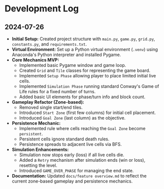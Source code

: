 # Development Log

## 2024-07-26

*   **Initial Setup:** Created project structure with `main.py`, `game.py`, `grid.py`, `constants.py`, and `requirements.txt`.
*   **Virtual Environment:** Set up a Python virtual environment (`.venv`) using Anaconda's Python interpreter and installed Pygame.
*   **Core Mechanics MVP:**
    *   Implemented basic Pygame window and game loop.
    *   Created `Grid` and `Tile` classes for representing the game board.
    *   Implemented `Setup Phase` allowing player to place limited initial live cells.
    *   Implemented `Simulation Phase` running standard Conway's Game of Life rules for a fixed number of turns.
    *   Added basic UI elements for phase/turn info and block count.
*   **Gameplay Refactor (Zone-based):**
    *   Removed single start/end tiles.
    *   Introduced `Start Zone` (first few columns) for initial cell placement.
    *   Introduced `Goal Zone` (last column) as the objective.
*   **Persistence Mechanic:**
    *   Implemented rule where cells reaching the `Goal Zone` become `persistent`.
    *   Persistent cells ignore standard death rules.
    *   Persistence spreads to adjacent live cells via BFS.
*   **Simulation Enhancements:**
    *   Simulation now stops early (loss) if all live cells die.
    *   Added a `Retry` mechanism after simulation ends (win or loss), resetting the level.
    *   Introduced `GAME_OVER_PHASE` for managing the end state.
*   **Documentation:** Updated `docs/feature overview.md` to reflect the current zone-based gameplay and persistence mechanics.
